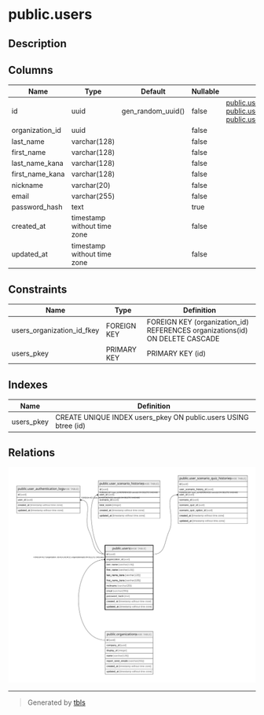 # public.users

## Description

## Columns

| Name | Type | Default | Nullable | Children | Parents | Comment |
| ---- | ---- | ------- | -------- | -------- | ------- | ------- |
| id | uuid | gen_random_uuid() | false | [public.user_authentication_logs](public.user_authentication_logs.md) [public.user_scenario_histories](public.user_scenario_histories.md) [public.user_scenario_quiz_histories](public.user_scenario_quiz_histories.md) |  |  |
| organization_id | uuid |  | false |  | [public.organizations](public.organizations.md) |  |
| last_name | varchar(128) |  | false |  |  |  |
| first_name | varchar(128) |  | false |  |  |  |
| last_name_kana | varchar(128) |  | false |  |  |  |
| first_name_kana | varchar(128) |  | false |  |  |  |
| nickname | varchar(20) |  | false |  |  |  |
| email | varchar(255) |  | false |  |  |  |
| password_hash | text |  | true |  |  |  |
| created_at | timestamp without time zone |  | false |  |  |  |
| updated_at | timestamp without time zone |  | false |  |  |  |

## Constraints

| Name | Type | Definition |
| ---- | ---- | ---------- |
| users_organization_id_fkey | FOREIGN KEY | FOREIGN KEY (organization_id) REFERENCES organizations(id) ON DELETE CASCADE |
| users_pkey | PRIMARY KEY | PRIMARY KEY (id) |

## Indexes

| Name | Definition |
| ---- | ---------- |
| users_pkey | CREATE UNIQUE INDEX users_pkey ON public.users USING btree (id) |

## Relations

![er](public.users.svg)

---

> Generated by [tbls](https://github.com/k1LoW/tbls)
